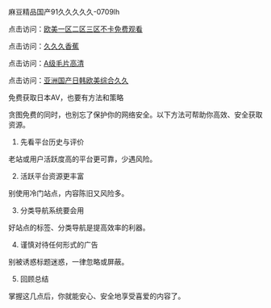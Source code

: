 麻豆精品国产91久久久久久-0709lh

点击访问：<a href="https://heiliaoga6s9v.pages.dev">欧美一区二区三区不卡免费观看</a>

点击访问：<a href="https://heiliaoow5kzm.pages.dev">久久久香蕉</a>

点击访问：<a href="https://heiliaoll4qsx.pages.dev">A级毛片高清</a>

点击访问：<a href="https://heiliaoxqkkct.pages.dev">亚洲国产日韩欧美综合久久</a>

免费获取日本AV，也要有方法和策略

贪图免费的同时，也别忘了保护你的网络安全。以下方法可帮助你高效、安全获取资源。

1. 先看平台历史与评价

老站或用户活跃度高的平台更可靠，少遇风险。

2. 活跃平台资源更丰富

别使用冷门站点，内容陈旧又风险多。

3. 分类导航系统要会用

好站点的标签、分类导航是提高效率的利器。

4. 谨慎对待任何形式的广告

别被诱惑标题迷惑，一律忽略或屏蔽。

5. 回顾总结

掌握这几点后，你就能安心、安全地享受喜爱的内容了。

<span style="display:none;">[Canonical link]( https://github.com/lh070925/12484 ）</span>
